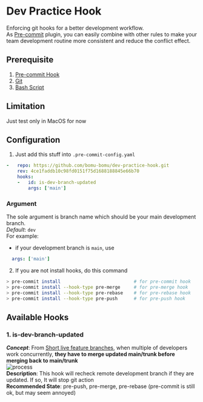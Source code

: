 # Dev Practice Hook

Enforcing git hooks for a better development workflow.  
As [Pre-commit](https://pre-commit.com) plugin, you can easily combine with other rules to make your team development routine more consistent and reduce the conflict effect.

## Prerequisite
1. [Pre-commit Hook](https://pre-commit.com)
2. [Git](https://git-scm.com)
3. [Bash Script](https://www.gnu.org/software/bash/)

## Limitation
Just test only in MacOS for now

## Configuration
1. Just add this stuff into `.pre-commit-config.yaml`
```yaml
-   repo: https://github.com/bomu-bomu/dev-practice-hook.git
    rev: 4ce1faddb10c98fd0151f75d1688188845e66b70
    hooks:
    -   id: is-dev-branch-updated
        args: ['main']
```
### Argument
The sole argument is branch name which should be your main development branch.  
_Default_: `dev`  
For example:  
- if your development branch is `main`, use  
```yaml
  args: ['main']
```

2. If you are not install hooks, do this command
```sh
> pre-commit install                           # for pre-commit hook
> pre-commit install --hook-type pre-merge     # for pre-merge hook
> pre-commit install --hook-type pre-rebase    # for pre-rebase hook
> pre-commit install --hook-type pre-push      # for pre-push hook
```


## Available Hooks
### 1. is-dev-branch-updated
***Concept***: From [Short live feature branches](https://trunkbaseddevelopment.com/short-lived-feature-branches/), when multiple of developers work concurrently, **they have to merge updated main/trunk before merging back to main/trunk**  
![process](https://trunkbaseddevelopment.com/short-lived-feature-branches/slfb_pull-push.png)  
**Description**: This hook will recheck remote development branch if they are updated.
If so, It will stop git action  
**Recommended State**: pre-push, pre-merge, pre-rebase  (pre-commit is still ok, but may seem annoyed)
